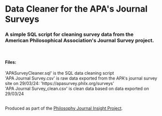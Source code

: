 # Data Cleaner for the APA's Journal Surveys
<h3>A simple SQL script for cleaning survey data from the American Philosophical Association's Journal Survey project.</h3><br>

<h4>Files:</h4>
'APASurveyCleaner.sql' is the SQL data cleaning script<br>
'APA Journal Survey.csv' is raw data exported from the APA's journal survey site on 29/03/24: 'https://apasurvey.philx.org/surveys'<br>
'APA Journal Survey_clean.csv' is clean data based on data exported on 29/03/24<br><br>

Produced as part of the <a href="https://www.pjip.org/">Philosophy Journal Insight Project</a>.
